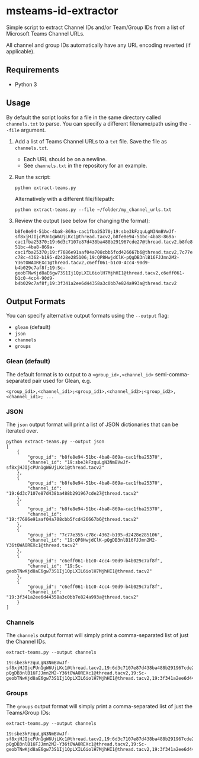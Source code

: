 # msteams-id-extractor
Simple script to extract Channel IDs and/or Team/Group IDs from a list of Microsoft Teams Channel URLs.

All channel and group IDs automatically have any URL encoding reverted (if applicable).

## Requirements
* Python 3

## Usage
By default the script looks for a file in the same directory called `channels.txt` to parse. You can specify a different filename/path using the `--file` argument.

1. Add a list of Teams Channel URLs to a `txt` file. Save the file as `channels.txt`.

    * Each URL should be on a newline.
    * See `channels.txt` in the repository for an example.

2. Run the script:

    ```
    python extract-teams.py
    ```

    Alternatively with a different file/filepath:
    ```
    python extract-teams.py --file ~/folder/my_channel_urls.txt
    ```

3. Review the output (see below for changing the format):
    ```
    b8fe8e94-51bc-4ba8-869a-cac1fba25370;19:sbe3kFzquLgN3NmBVwJf-sf8xjHJIjcPUn1gW6UjLKc1@thread.tacv2,b8fe8e94-51bc-4ba8-869a-cac1fba25370;19:6d3c7107e87d438ba488b291967cde27@thread.tacv2,b8fe8e94-51bc-4ba8-869a-cac1fba25370;19:f7686e91aaf04a708cbb5fcd426667b6@thread.tacv2,7c77e355-c78c-4362-b195-d2428e285106;19:QP8HwjdClK-pQgDB3nlB16FJJmn2M2-Y36tOWAOREXc1@thread.tacv2,c6eff061-b1c0-4cc4-90d9-b4b029c7af8f;19:Sc-geobTNwKjd8aE6gw73S1Ij1QpLXIL6iolH7MjhHI1@thread.tacv2,c6eff061-b1c0-4cc4-90d9-b4b029c7af8f;19:3f341a2ee6d44358a3c0bb7e824a993a@thread.tacv2
    ```

## Output Formats
You can specify alternative output formats using the `--output` flag:

* `glean` (default)
* `json`
* `channels`
* `groups`

### Glean (default)
The default format is to output to a `<group_id>,<channel_id>` semi-comma-separated pair used for Glean, e.g.
```
<group_id1>,<channel_id1>;<group_id1>,<channel_id2>;<group_id2>,<channel_id1>; ...
```

### JSON
The `json` output format will print a list of JSON dictionaries that can be iterated over.

```
python extract-teams.py --output json
[
    {
        "group_id": "b8fe8e94-51bc-4ba8-869a-cac1fba25370",
        "channel_id": "19:sbe3kFzquLgN3NmBVwJf-sf8xjHJIjcPUn1gW6UjLKc1@thread.tacv2"
    },
    {
        "group_id": "b8fe8e94-51bc-4ba8-869a-cac1fba25370",
        "channel_id": "19:6d3c7107e87d438ba488b291967cde27@thread.tacv2"
    },
    {
        "group_id": "b8fe8e94-51bc-4ba8-869a-cac1fba25370",
        "channel_id": "19:f7686e91aaf04a708cbb5fcd426667b6@thread.tacv2"
    },
    {
        "group_id": "7c77e355-c78c-4362-b195-d2428e285106",
        "channel_id": "19:QP8HwjdClK-pQgDB3nlB16FJJmn2M2-Y36tOWAOREXc1@thread.tacv2"
    },
    {
        "group_id": "c6eff061-b1c0-4cc4-90d9-b4b029c7af8f",
        "channel_id": "19:Sc-geobTNwKjd8aE6gw73S1Ij1QpLXIL6iolH7MjhHI1@thread.tacv2"
    },
    {
        "group_id": "c6eff061-b1c0-4cc4-90d9-b4b029c7af8f",
        "channel_id": "19:3f341a2ee6d44358a3c0bb7e824a993a@thread.tacv2"
    }
]
```

### Channels
The `channels` output format will simply print a comma-separated list of just the Channel IDs.

```
extract-teams.py --output channels

19:sbe3kFzquLgN3NmBVwJf-sf8xjHJIjcPUn1gW6UjLKc1@thread.tacv2,19:6d3c7107e87d438ba488b291967cde27@thread.tacv2,19:f7686e91aaf04a708cbb5fcd426667b6@thread.tacv2,19:QP8HwjdClK-pQgDB3nlB16FJJmn2M2-Y36tOWAOREXc1@thread.tacv2,19:Sc-geobTNwKjd8aE6gw73S1Ij1QpLXIL6iolH7MjhHI1@thread.tacv2,19:3f341a2ee6d44358a3c0bb7e824a993a@thread.tacv2
```

### Groups
The `groups` output format will simply print a comma-separated list of just the Teams/Group IDs:

```
extract-teams.py --output channels

19:sbe3kFzquLgN3NmBVwJf-sf8xjHJIjcPUn1gW6UjLKc1@thread.tacv2,19:6d3c7107e87d438ba488b291967cde27@thread.tacv2,19:f7686e91aaf04a708cbb5fcd426667b6@thread.tacv2,19:QP8HwjdClK-pQgDB3nlB16FJJmn2M2-Y36tOWAOREXc1@thread.tacv2,19:Sc-geobTNwKjd8aE6gw73S1Ij1QpLXIL6iolH7MjhHI1@thread.tacv2,19:3f341a2ee6d44358a3c0bb7e824a993a@thread.tacv2
```
